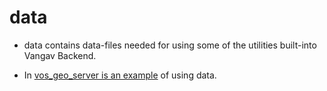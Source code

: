 # data

+ data contains data-files needed for using some of the utilities built-into Vangav Backend.

+ In [vos_geo_server is an example](https://github.com/vangav/vos_backend/blob/master/README/02_intermediate_example_vos_geo_server.md#init-services-data) of using data.
